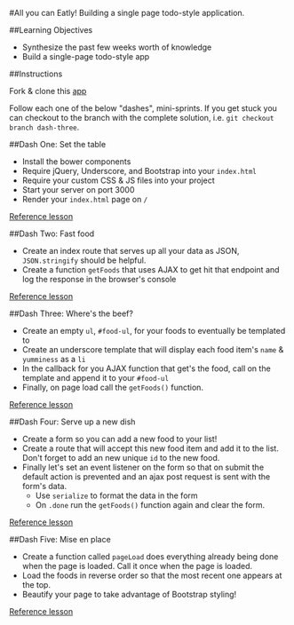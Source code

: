 #All you can Eatly!
Building a single page todo-style application.

##Learning Objectives

* Synthesize the past few weeks worth of knowledge
* Build a single-page todo-style app

##Instructions

Fork & clone this [app](https://github.com/sf-wdi-21/toEatly)

Follow each one of the below "dashes", mini-sprints. If you get stuck you can checkout to the branch with the complete solution, i.e. `git checkout branch dash-three`.

##Dash One: Set the table

* Install the bower components
* Require jQuery, Underscore, and Bootstrap into your `index.html`
* Require your custom CSS & JS files into your project
* Start your server on port 3000
* Render your `index.html` page on `/`

[Reference lesson](https://github.com/sf-wdi-21/notes/blob/master/week-03/day-01-bootstrap-orm/dawn-bootstrap/readme.md)

##Dash Two: Fast food

* Create an index route that serves up all your data as JSON, `JSON.stringify` should be helpful.
* Create a function `getFoods` that uses AJAX to get hit that endpoint and log the response in the browser's console

[Reference lesson](https://github.com/sf-wdi-21/notes/tree/master/week-02/day-02-forms+AJAX/dusk-ajax)

##Dash Three: Where's the beef?

* Create an empty `ul`, `#food-ul`, for your foods to eventually be templated to
* Create an underscore template that will display each food item's `name` & `yumminess` as a `li`
* In the callback for you AJAX function that get's the food, call on the template and append it to your `#food-ul`
* Finally, on page load call the `getFoods()` function.

[Reference lesson](https://github.com/sf-wdi-21/notes/blob/master/week-02/day-03-jquery-templating/html-templating/readme.md)

##Dash Four: Serve up a new dish

* Create a form so you can add a new food to your list!
* Create a route that will accept this new food item and add it to the list. Don't forget to add an new unique `id` to the new food.
* Finally let's set an event listener on the form so that on submit the default action is prevented and an ajax post request is sent with the form's data.
	* Use `serialize` to format the data in the form
	* On `.done` run the `getFoods()` function again and clear the form.

[Reference lesson](https://github.com/sf-wdi-21/notes/tree/master/week-02/day-02-forms+AJAX/dawn-forms)

##Dash Five: Mise en place

* Create a function called `pageLoad` does everything already being done when the page is loaded. Call it once when the page is loaded.
* Load the foods in reverse order so that the most recent one appears at the top.
* Beautify your page to take advantage of Bootstrap styling!

[Reference lesson](https://github.com/sf-wdi-21/notes/blob/master/week-03/day-01-bootstrap-orm/dawn-bootstrap/readme.md)
